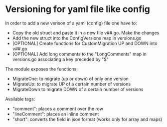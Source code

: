 # Versioning for yaml file like config

In order to add a new verison of a yaml (config) file one have to:
- Copy the old struct and paste it in a new file v##.go. Make the changes
- Add the new struct into the ConfigVersions map in versions.go
- [OPTIONAL]  Create functions for CustomMigration UP and DOWN into v##.go
- [OPTIONAL]  Add long comments to the "LongComments" map in versions.go associating a key preceded by "$"

The module exposes the functions:
- MigrateOne: to migrate (up or down) of only one version
- MigrateUp: to migrate UP of a certain number of versions
- MigrateDown to migrate DOWN of a certain number of versions

Available tags:
- "comment": places a comment over the row
- "lineComment": places an inline comment
- "short": converts the field in json format (works only for array and maps)




